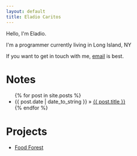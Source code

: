 ```yaml
---
layout: default
title: Eladio Caritos
---
```

<div id="home">
<p>Hello, I'm Eladio.</p>
<p>I'm a programmer currently living in Long Island, NY</p>
<p>If you want to get in touch with me, <a href="mailto:eladio@caritos.com">email</a> is best.</p>
</div>

<h1>Notes</h1>
<ul class="posts">
    {% for post in site.posts %}
        <li><span>{{ post.date | date_to_string }}</span> &raquo; <a href="{{ post.url }}">{{ post.title }}</a></li>
    {% endfor %}
</ul>

<h1>Projects</h1>
<ul class="posts">
<li><a href="https://caritos.github.io/2022/09/08/my-backyard-garden.html">Food Forest</a></li>
</ul>